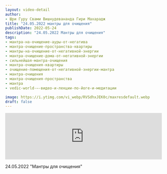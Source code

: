 ```yaml
---
layout: video-detail
author:
- Шри Гуру Свами Вишнудевананда Гири Махарадж
title: "24.05.2022 мантры для очищения"
publishDate: 2022-05-24
description: "24.05.2022 Мантры для очищения"
tags: 
- мантра-на-очищение-ауры-от-негатива
- мантра-очищение-пространства-квартиры
- мантры-на-очищение-от-негативной-энергии
- мантра-очищение-дома-от-негативной-энергии
- сильнейшая-мантра-очищения
- мантра-очищения-квартиры
- очищение-помещения-от-негативной-энергии-мантра
- мантра-очищения
- мантра-очищения-пространства
- мантра
- vedic-world-–-видео-и-лекции-по-йоге-и-медитации

image: https://i.ytimg.com/vi_webp/RVSdhxJEK0c/maxresdefault.webp
draft: false
---
```


<iframe width="100%" src="https://www.youtube.com/embed/RVSdhxJEK0c" frameborder="0" allowfullscreen=""></iframe> 

 24.05.2022 "Мантры для очищения"

  

 